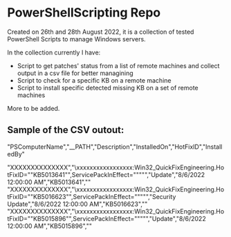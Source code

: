 # PowerShellScripting Repo
Created on 26th and 28th August 2022, it is a collection of tested PowerShell Scripts to manage Windows servers.

In the collection currently I have:

- Script to get patches' status from a list of remote machines and collect output in a csv file for better managining
- Script to check for a specific KB on a remote machine
- Script to install specific detected missing KB on a set of remote machines

More to be added.

## Sample of the CSV outout:

"PSComputerName","__PATH","Description","InstalledOn","HotFixID","InstalledBy"

"XXXXXXXXXXXXXX","\\xxxxxxxxxxxxxxxxx:Win32_QuickFixEngineering.HotFixID=""KB5013641"",ServicePackInEffect=""""","Update","8/6/2022 12:00:00 AM","KB5013641",""
"XXXXXXXXXXXXXX","\\xxxxxxxxxxxxxxxxx:Win32_QuickFixEngineering.HotFixID=""KB5016623"",ServicePackInEffect=""""","Security Update","8/6/2022 12:00:00 AM","KB5016623",""
"XXXXXXXXXXXXXX","\\xxxxxxxxxxxxxxxxx:Win32_QuickFixEngineering.HotFixID=""KB5015896"",ServicePackInEffect=""""","Update","8/6/2022 12:00:00 AM","KB5015896",""
